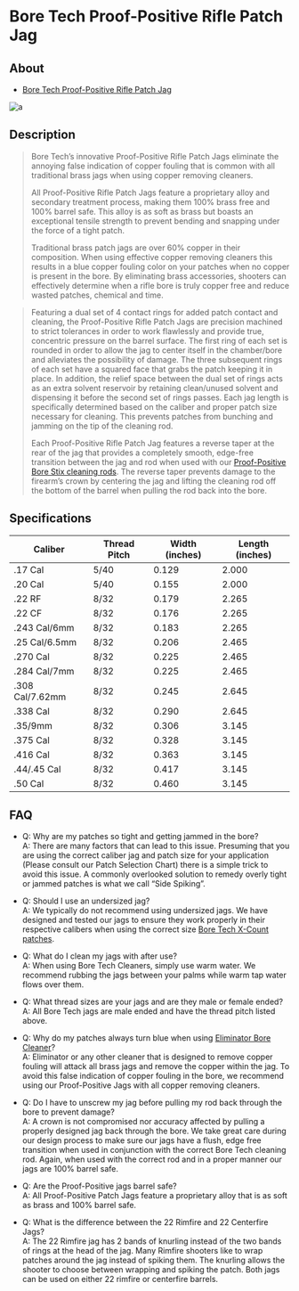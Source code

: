 # Bore Tech Proof-Positive Rifle Patch Jag

## About

* [Bore Tech Proof-Positive Rifle Patch Jag](https://www.boretech.com/products/proof-positive-rifle-jag)

![a](https://github.com/CumpsD/second-brain/raw/main/assets/shooting/boretech/jag.jpg "a")

## Description

> Bore Tech’s innovative Proof-Positive Rifle Patch Jags eliminate the annoying false indication of copper fouling that is common with all traditional brass jags when using copper removing cleaners.
>
> All Proof-Positive Rifle Patch Jags feature a proprietary alloy and secondary treatment process, making them 100% brass free and 100% barrel safe. This alloy is as soft as brass but boasts an exceptional tensile strength to prevent bending and snapping under the force of a tight patch.
>
>Traditional brass patch jags are over 60% copper in their composition. When using effective copper removing cleaners this results in a blue copper fouling color on your patches when no copper is present in the bore. By eliminating brass accessories, shooters can effectively determine when a rifle bore is truly copper free and reduce wasted patches, chemical and time.

> Featuring a dual set of 4 contact rings for added patch contact and cleaning, the Proof-Positive Rifle Patch Jags are precision machined to strict tolerances in order to work flawlessly and provide true, concentric pressure on the barrel surface. The first ring of each set is rounded in order to allow the jag to center itself in the chamber/bore and alleviates the possibility of damage. The three subsequent rings of each set have a squared face that grabs the patch keeping it in place. In addition, the relief space between the dual set of rings acts as an extra solvent reservoir by retaining clean/unused solvent and dispensing it before the second set of rings passes. Each jag length is specifically determined based on the caliber and proper patch size necessary for cleaning. This prevents patches from bunching and jamming on the tip of the cleaning rod.
>
> Each Proof-Positive Rifle Patch Jag features a reverse taper at the rear of the jag that provides a completely smooth, edge-free transition between the jag and rod when used with our [Proof-Positive Bore Stix cleaning rods](https://github.com/CumpsD/second-brain/blob/main/Shooting/Cleaning/Bore%20Tech%20Proof-Positive%20Bore%20Stix.md). The reverse taper prevents damage to the firearm’s crown by centering the jag and lifting the cleaning rod off the bottom of the barrel when pulling the rod back into the bore.

## Specifications

| Caliber | Thread Pitch | Width (inches) | Length (inches) |
| -- | -- | -- | -- |
| .17 Cal | 5/40 | 0.129 | 2.000 |
| .20 Cal | 5/40 | 0.155 | 2.000 |
| .22 RF | 8/32 | 0.179 | 2.265 |
| .22 CF | 8/32 | 0.176 | 2.265 |
| .243 Cal/6mm | 8/32 | 0.183 | 2.265 |
| .25 Cal/6.5mm | 8/32 | 0.206 | 2.465 |
| .270 Cal | 8/32 | 0.225 | 2.465 |
| .284 Cal/7mm | 8/32 | 0.225 | 2.465 |
| .308 Cal/7.62mm | 8/32 | 0.245 | 2.645 |
| .338 Cal | 8/32 | 0.290 | 2.645 |
| .35/9mm | 8/32 | 0.306 | 3.145 |
| .375 Cal | 8/32 | 0.328 | 3.145 |
| .416 Cal | 8/32 | 0.363 | 3.145 |
| .44/.45 Cal | 8/32 | 0.417 | 3.145 |
| .50 Cal | 8/32 | 0.460 | 3.145 |

## FAQ

* Q: Why are my patches so tight and getting jammed in the bore? \
  A: There are many factors that can lead to this issue. Presuming that you are using the correct caliber jag and patch size for your application (Please consult our Patch Selection Chart) there is a simple trick to avoid this issue. A commonly overlooked solution to remedy overly tight or jammed patches is what we call “Side Spiking”.

* Q: Should I use an undersized jag? \
  A: We typically do not recommend using undersized jags. We have designed and tested our jags to ensure they work properly in their respective calibers when using the correct size [Bore Tech X-Count patches](https://github.com/CumpsD/second-brain/blob/main/Shooting/Cleaning/Bore%20Tech%20X-Count%20Square%20Patches.md).

* Q: What do I clean my jags with after use? \
  A: When using Bore Tech Cleaners, simply use warm water. We recommend rubbing the jags between your palms while warm tap water flows over them.

* Q: What thread sizes are your jags and are they male or female ended? \
  A: All Bore Tech jags are male ended and have the thread pitch listed above.

* Q: Why do my patches always turn blue when using [Eliminator Bore Cleaner](https://github.com/CumpsD/second-brain/blob/main/Shooting/Cleaning/Bore%20Tech%20Eliminator%20Bore%20Cleaner.md)? \
  A: Eliminator or any other cleaner that is designed to remove copper fouling will attack all brass jags and remove the copper within the jag. To avoid this false indication of copper fouling in the bore, we recommend using our Proof-Positive Jags with all copper removing cleaners.

* Q: Do I have to unscrew my jag before pulling my rod back through the bore to prevent damage? \
  A: A crown is not compromised nor accuracy affected by pulling a properly designed jag back through the bore. We take great care during our design process to make sure our jags have a flush, edge free transition when used in conjunction with the correct Bore Tech cleaning rod. Again, when used with the correct rod and in a proper manner our jags are 100% barrel safe.

* Q: Are the Proof-Positive jags barrel safe? \
  A: All Proof-Positive Patch Jags feature a proprietary alloy that is as soft as brass and 100% barrel safe.

* Q: What is the difference between the 22 Rimfire and 22 Centerfire Jags? \
  A: The 22 Rimfire jag has 2 bands of knurling instead of the two bands of rings at the head of the jag. Many Rimfire shooters like to wrap patches around the jag instead of spiking them. The knurling allows the shooter to choose between wrapping and spiking the patch. Both jags can be used on either 22 rimfire or centerfire barrels.
